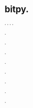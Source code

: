 # bitpy.
.
.
.
.












.






















































.
























.



























.

















































































.































































.































































































.















.























